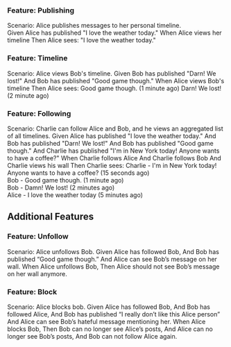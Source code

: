 
### Feature: Publishing

Scenario: Alice publishes messages to her personal timeline.   
Given Alice has published "I love the weather today."
When Alice views her timeline
Then Alice sees:
"I love the weather today."

### Feature: Timeline

Scenario: Alice views Bob's timeline.
Given Bob has published "Darn! We lost!"
And Bob has published "Good game though."
When Alice views Bob's timeline
Then Alice sees:
Good game though. (1 minute ago)
Darn! We lost! (2 minute ago)

### Feature: Following

Scenario: Charlie can follow Alice and Bob, and he views an aggregated list of all timelines.
Given Alice has published "I love the weather today."
And Bob has published "Darn! We lost!"
And Bob has published "Good game though."
And Charlie has published "I'm in New York today! Anyone wants to have a coffee?"
When Charlie follows Alice
And Charlie follows Bob
And Charlie views his wall
Then Charlie sees:
Charlie - I'm in New York today! Anyone wants to have a coffee? (15 seconds ago)     
Bob - Good game though. (1 minute ago)     
Bob - Damn! We lost! (2 minutes ago)     
Alice - I love the weather today (5 minutes ago)

## Additional Features

### Feature: Unfollow

Scenario: Alice unfollows Bob.
Given Alice has followed Bob,
And Bob has published “Good game though.”
And Alice can see Bob’s message on her wall.
When Alice unfollows Bob,
Then Alice should not see Bob’s message on her wall anymore.

### Feature: Block

Scenario: Alice blocks bob.
Given Alice has followed Bob,
And Bob has followed Alice,
And Bob has published “I really don’t like this Alice person”
And Alice can see Bob’s hateful message mentioning her.
When Alice blocks Bob,
Then Bob can no longer see Alice’s posts,
And Alice can no longer see Bob’s posts,
And Bob can not follow Alice again.
